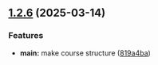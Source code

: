 ## [1.2.6](https://github.com/hikrim/study_2024-2025_os-intro/compare/v1.2.5...v1.2.6) (2025-03-14)


### Features

* **main:** make course structure ([819a4ba](https://github.com/hikrim/study_2024-2025_os-intro/commit/819a4ba9224b479ce5c58363f4538b058ab5d113))



